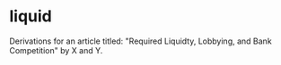 # liquid
Derivations for an article titled: "Required Liquidty, Lobbying, and Bank Competition" by X and Y.
